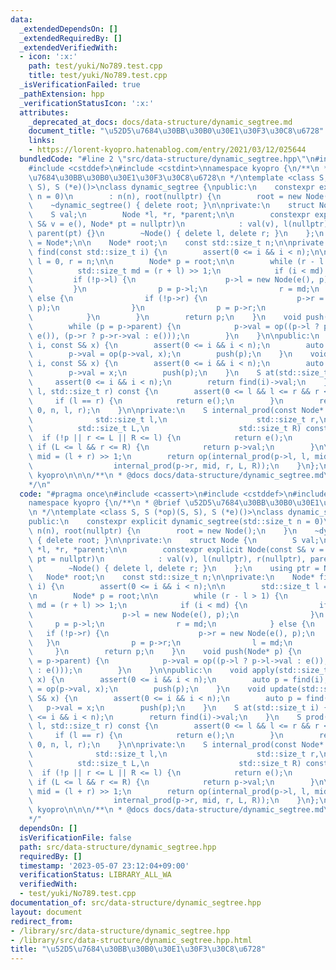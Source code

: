 ```yaml
---
data:
  _extendedDependsOn: []
  _extendedRequiredBy: []
  _extendedVerifiedWith:
  - icon: ':x:'
    path: test/yuki/No789.test.cpp
    title: test/yuki/No789.test.cpp
  _isVerificationFailed: true
  _pathExtension: hpp
  _verificationStatusIcon: ':x:'
  attributes:
    _deprecated_at_docs: docs/data-structure/dynamic_segtree.md
    document_title: "\u52D5\u7684\u30BB\u30B0\u30E1\u30F3\u30C8\u6728"
    links:
    - https://lorent-kyopro.hatenablog.com/entry/2021/03/12/025644
  bundledCode: "#line 2 \"src/data-structure/dynamic_segtree.hpp\"\n#include <cassert>\n\
    #include <cstddef>\n#include <cstdint>\nnamespace kyopro {\n/**\n * @brief \u52D5\
    \u7684\u30BB\u30B0\u30E1\u30F3\u30C8\u6728\n */\ntemplate <class S, S (*op)(S,\
    \ S), S (*e)()>\nclass dynamic_segtree {\npublic:\n    constexpr explicit dynamic_segtree(std::size_t\
    \ n = 0)\n        : n(n), root(nullptr) {\n        root = new Node();\n    }\n\
    \    ~dynamic_segtree() { delete root; }\n\nprivate:\n    struct Node {\n    \
    \    S val;\n        Node *l, *r, *parent;\n\n        constexpr explicit Node(const\
    \ S& v = e(), Node* pt = nullptr)\n            : val(v), l(nullptr), r(nullptr),\
    \ parent(pt) {}\n        ~Node() { delete l, delete r; }\n    };\n    using ptr\
    \ = Node*;\n\n    Node* root;\n    const std::size_t n;\n\nprivate:\n    Node*\
    \ find(const std::size_t i) {\n        assert(0 <= i && i < n);\n\n        std::size_t\
    \ l = 0, r = n;\n\n        Node* p = root;\n\n        while (r - l > 1) {\n  \
    \          std::size_t md = (r + l) >> 1;\n            if (i < md) {\n       \
    \         if (!p->l) {\n                    p->l = new Node(e(), p);\n       \
    \         }\n                p = p->l;\n                r = md;\n            }\
    \ else {\n                if (!p->r) {\n                    p->r = new Node(e(),\
    \ p);\n                }\n                p = p->r;\n                l = md;\n\
    \            }\n        }\n        return p;\n    }\n    void push(Node* p) {\n\
    \        while (p = p->parent) {\n            p->val = op((p->l ? p->l->val :\
    \ e()), (p->r ? p->r->val : e()));\n        }\n    }\n\npublic:\n    void apply(std::size_t\
    \ i, const S& x) {\n        assert(0 <= i && i < n);\n        auto p = find(i);\n\
    \        p->val = op(p->val, x);\n        push(p);\n    }\n    void update(std::size_t\
    \ i, const S& x) {\n        assert(0 <= i && i < n);\n        auto p = find(i);\n\
    \        p->val = x;\n        push(p);\n    }\n    S at(std::size_t i) {\n   \
    \     assert(0 <= i && i < n);\n        return find(i)->val;\n    }\n    S prod(std::size_t\
    \ l, std::size_t r) const {\n        assert(0 <= l && l <= r && r <= n);\n   \
    \     if (l == r) {\n            return e();\n        }\n        return internal_prod(root,\
    \ 0, n, l, r);\n    }\n\nprivate:\n    S internal_prod(const Node* p,\n      \
    \              std::size_t l,\n                    std::size_t r,\n          \
    \          std::size_t L,\n                    std::size_t R) const {\n      \
    \  if (!p || r <= L || R <= l) {\n            return e();\n        }\n       \
    \ if (L <= l && r <= R) {\n            return p->val;\n        }\n\n        std::size_t\
    \ mid = (l + r) >> 1;\n        return op(internal_prod(p->l, l, mid, L, R),\n\
    \                  internal_prod(p->r, mid, r, L, R));\n    }\n};\n};  // namespace\
    \ kyopro\n\n\n/**\n * @docs docs/data-structure/dynamic_segtree.md\n * @ref https://lorent-kyopro.hatenablog.com/entry/2021/03/12/025644\n\
    */\n"
  code: "#pragma once\n#include <cassert>\n#include <cstddef>\n#include <cstdint>\n\
    namespace kyopro {\n/**\n * @brief \u52D5\u7684\u30BB\u30B0\u30E1\u30F3\u30C8\u6728\
    \n */\ntemplate <class S, S (*op)(S, S), S (*e)()>\nclass dynamic_segtree {\n\
    public:\n    constexpr explicit dynamic_segtree(std::size_t n = 0)\n        :\
    \ n(n), root(nullptr) {\n        root = new Node();\n    }\n    ~dynamic_segtree()\
    \ { delete root; }\n\nprivate:\n    struct Node {\n        S val;\n        Node\
    \ *l, *r, *parent;\n\n        constexpr explicit Node(const S& v = e(), Node*\
    \ pt = nullptr)\n            : val(v), l(nullptr), r(nullptr), parent(pt) {}\n\
    \        ~Node() { delete l, delete r; }\n    };\n    using ptr = Node*;\n\n \
    \   Node* root;\n    const std::size_t n;\n\nprivate:\n    Node* find(const std::size_t\
    \ i) {\n        assert(0 <= i && i < n);\n\n        std::size_t l = 0, r = n;\n\
    \n        Node* p = root;\n\n        while (r - l > 1) {\n            std::size_t\
    \ md = (r + l) >> 1;\n            if (i < md) {\n                if (!p->l) {\n\
    \                    p->l = new Node(e(), p);\n                }\n           \
    \     p = p->l;\n                r = md;\n            } else {\n             \
    \   if (!p->r) {\n                    p->r = new Node(e(), p);\n             \
    \   }\n                p = p->r;\n                l = md;\n            }\n   \
    \     }\n        return p;\n    }\n    void push(Node* p) {\n        while (p\
    \ = p->parent) {\n            p->val = op((p->l ? p->l->val : e()), (p->r ? p->r->val\
    \ : e()));\n        }\n    }\n\npublic:\n    void apply(std::size_t i, const S&\
    \ x) {\n        assert(0 <= i && i < n);\n        auto p = find(i);\n        p->val\
    \ = op(p->val, x);\n        push(p);\n    }\n    void update(std::size_t i, const\
    \ S& x) {\n        assert(0 <= i && i < n);\n        auto p = find(i);\n     \
    \   p->val = x;\n        push(p);\n    }\n    S at(std::size_t i) {\n        assert(0\
    \ <= i && i < n);\n        return find(i)->val;\n    }\n    S prod(std::size_t\
    \ l, std::size_t r) const {\n        assert(0 <= l && l <= r && r <= n);\n   \
    \     if (l == r) {\n            return e();\n        }\n        return internal_prod(root,\
    \ 0, n, l, r);\n    }\n\nprivate:\n    S internal_prod(const Node* p,\n      \
    \              std::size_t l,\n                    std::size_t r,\n          \
    \          std::size_t L,\n                    std::size_t R) const {\n      \
    \  if (!p || r <= L || R <= l) {\n            return e();\n        }\n       \
    \ if (L <= l && r <= R) {\n            return p->val;\n        }\n\n        std::size_t\
    \ mid = (l + r) >> 1;\n        return op(internal_prod(p->l, l, mid, L, R),\n\
    \                  internal_prod(p->r, mid, r, L, R));\n    }\n};\n};  // namespace\
    \ kyopro\n\n\n/**\n * @docs docs/data-structure/dynamic_segtree.md\n * @ref https://lorent-kyopro.hatenablog.com/entry/2021/03/12/025644\n\
    */"
  dependsOn: []
  isVerificationFile: false
  path: src/data-structure/dynamic_segtree.hpp
  requiredBy: []
  timestamp: '2023-05-07 23:12:04+09:00'
  verificationStatus: LIBRARY_ALL_WA
  verifiedWith:
  - test/yuki/No789.test.cpp
documentation_of: src/data-structure/dynamic_segtree.hpp
layout: document
redirect_from:
- /library/src/data-structure/dynamic_segtree.hpp
- /library/src/data-structure/dynamic_segtree.hpp.html
title: "\u52D5\u7684\u30BB\u30B0\u30E1\u30F3\u30C8\u6728"
---
```


